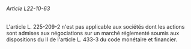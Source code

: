 ###### Article L22-10-63

L'article L. 225-209-2 n'est pas applicable aux sociétés dont les actions sont admises aux négociations sur un marché réglementé soumis aux dispositions du II de l'article L. 433-3 du code monétaire et financier.

